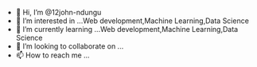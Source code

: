 - 👋 Hi, I’m @12john-ndungu
- 👀 I’m interested in ...Web development,Machine Learning,Data Science
- 🌱 I’m currently learning ...Web development,Machine Learning,Data Science
- 💞️ I’m looking to collaborate on ...
- 📫 How to reach me ...

<!---
12john-ndungu/12john-ndungu is a ✨ special ✨ repository because its `README.md` (this file) appears on your GitHub profile.
You can click the Preview link to take a look at your changes.
--->
